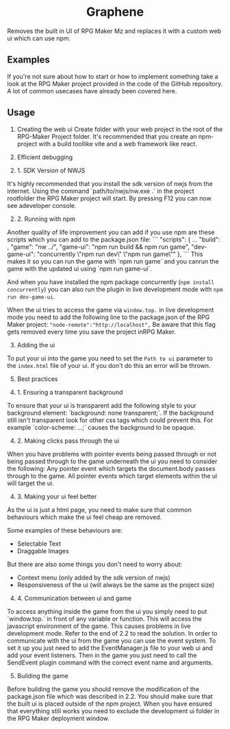 <h1 align="center">Graphene</h1>
Removes the built in UI of RPG Maker Mz and replaces it with a custom web ui which can use npm.

## Examples
If you're not sure about how to start or how to implement something take a look at the RPG Maker project provided in the code of the GitHub repository. A lot of common usecases have already been covered here.

## Usage
1. Creating the web ui
Create folder with your web project in the root of the RPG-Maker Project folder. It's recommended that you create an npm-project with a build toollike vite and a web framework like react.

2. Efficient debugging

<ol start="2"><li>1. SDK Version of NWJS</li></ol>
It's highly recommended that you install the sdk version of nwjs from the internet. Using the command `path/to/nwjs/nw.exe .` in the project rootfolder the RPG Maker project will start. By pressing F12 you can now see adeveloper console.

<ol start="2"><li>2. Running with npm</li></ol>
Another quality of life improvement you can add if you use npm are these scripts which you can add to the package.json file:
```
"scripts": {
  ...
  "build": <build command>,
  "game": "nw ../",
  "game-ui": "npm run build && npm run game",
  "dev-game-ui": "concurrently \"npm run dev\" \"npm run game\""
},
```
This makes it so you can run the game with `npm run game` and you canrun the game with the updated ui using `npm run game-ui`.

And when you have installed the npm package concurrently (`npm install concurrently`) you can also run the plugin in live development mode with `npm run dev-game-ui`.

When the ui tries to access the game via `window.top.` in live development mode you need to add the following line to the package.json of the RPG Maker project: `"node-remote":"http://localhost",` Be aware that this flag gets removed every time you save the project inRPG Maker.

3. Adding the ui

To put your ui into the game you need to set the `Path to ui` parameter to the `index.html` file of your ui. If you don't do this an error will be thrown.

5. Best practices

<ol start="4"><li>1. Ensuring a transparent background</li></ol>
To ensure that your ui is transparent add the following style to your background element: `background: none transparent;`.
If the background still isn't transparent look for other css tags which could prevent this. For example `color-scheme: ...;` causes the background to be opaque.

<ol start="4"><li>2. Making clicks pass through the ui</li></ol>
When you have problems with pointer events being passed through or not being passed through to the game underneath the ui you need to consider the following: Any pointer event which targets the document.body passes through to the game. All pointer events which target elements within the ui will target the ui.

<ol start="4"><li>3. Making your ui feel better</li></ol>
As the ui is just a html page, you need to make sure that common behaviours which make the ui feel cheap are removed.

Some examples of these behaviours are:
 - Selectable Text
 - Draggable Images

But there are also some things you don't need to worry about:
 - Context menu (only added by the sdk version of nwjs)
 - Responsiveness of the ui (will always be the same as the project size)

<ol start="4"><li>4. Communication between ui and game</li></ol>
To access anything inside the game from the ui you simply need to put `window.top.` in front of any variable or function. This will access the javascript environment of the game. This causes problems in live development mode. Refer to the end of 2.2 to read the solution.
In order to communicate with the ui from the game you can use the event system. To set it up you just need to add the EventManager.js file to your web ui and add your event listeners. Then in the game you just need to call the SendEvent plugin command with the correct event name and arguments.

5. Building the game

Before building the game you should remove the modification of the package.json file which was described in 2.2.
You should make sure that the built ui is placed outside of the npm project. When you have ensured that everything still works you need to exclude the development ui folder in the RPG Maker deployment window.
